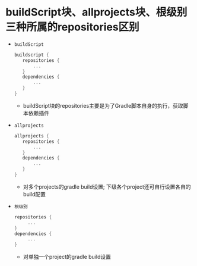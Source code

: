 # buildScript块、allprojects块、根级别三种所属的repositories区别
- `buildScript`  
  ```build.gradle
  buildscript {  
     repositories {
         ...
     }
     dependencies {
         ...
     }
  } 
  ```
  - buildScript块的repositories主要是为了Gradle脚本自身的执行，获取脚本依赖插件  
- `allprojects`  
  ```build.gradle
  allprojects { 
     repositories {
         ...
     }
     dependencies {
         ...
     }
  }
  ```
  - 对多个projects的gradle build设置; 下级各个project还可自行设置各自的build配置  
  
- `根级别`
  ```build.gradle    
  repositories {
       ...
  }
  dependencies {
       ...
  }
  ```
  - 对单独一个project的gradle build设置  
